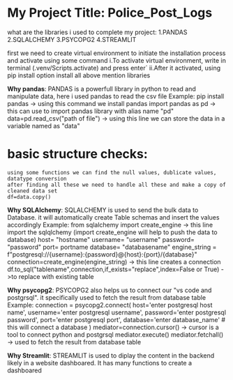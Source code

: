 # My Project Title: Police_Post_Logs
   
what are the libraries i used to complete my project:
      1.PANDAS
      2.SQLALCHEMY 
      3.PSYCOPG2
      4.STREAMLIT

first we need to create virtual environment to initiate the installation process and activate using some command
    i.To activate virtual environment, write in terminal (.venv/Scripts.activate) and press enter`
    ii.After it activated, using pip install option install all above mention libraries

**Why pandas**: PANDAS is a powerfull library in python to read and manipulate data, here i used pandas to read the csv file
Example: 
    pip install pandas -> using this command we install pandas 
    import pandas as pd -> this can use to import pandas library with alias name "pd"
    data=pd.read_csv("path of file") -> using this line we can store the data in a variable named as "data"

# basic structure checks:
    using some functions we can find the null values, dublicate values, datatype conversion
    after finding all these we need to handle all these and make a copy of cleaned data set
    df=data.copy()

**Why SQLAlchemy**: SQLALCHEMY is used to send the bulk data to Database. it will automatically create Table schemas and insert the values accordingly
    Example:
              from sqlalchemy import create_engine -> this line import the sqlqlchemy
              (import create_engine will help to push the data to database)
              host= "hostname"
              username= "username"
              password= "password"
              port= portname
              database= "databasename"
              engine_string = f"postgresql://{username}:{password}@{host}:{port}/{database}"
              connection=create_engine(engine_string) -> this line creates a connection
              df.to_sql("tablename",connection,if_exists="replace",index=False or True) ->to replace with existing table

**Why psycopg2**: PSYCOPG2 also helps us to connect our "vs code and postgrsql". it specifically used to fetch the result from database table
    Example:
              connection = psycopg2.connect(
                  host='enter postgresql host name',
                  username='enter postgresql username',
                  password='enter postgresql password',
                  port='enter postgresql port',
                  database='enter database_name' # this will connect a database 
                  ) 
              mediator=connection.cursor() -> cursor is a tool to connect python and postgrsql 
              mediator.execute()
              mediator.fetchall() -> used to fetch the result from database table

**Why Streamlit**: STREAMLIT is used to diplay the content in the backend likely in a website dashboared. It has many functions to create a dashboared             
